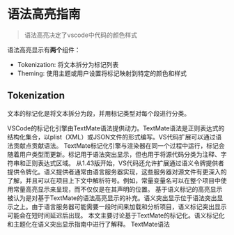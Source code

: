 # 语法高亮指南

> 语法高亮决定了vscode中代码的颜色样式

语法高亮显示有**两个**组件：

- Tokenization: 将文本拆分为标记列表
- Theming: 使用主题或用户设置将标记映射到特定的颜色和样式

## Tokenization

文本的标记化是将文本拆分为段，并用标记类型对每个段进行分类。

VSCode的标记化引擎由TextMate语法提供动力。TextMate语法是正则表达式的结构化集合，以plist（XML）或JSON文件的形式编写。VS代码扩展可以通过语法贡献点贡献语法。
TextMate标记化引擎与渲染器在同一个过程中运行，标记会随着用户类型而更新。标记用于语法突出显示，但也用于将源代码分类为注释、字符串和正则表达式区域。
从1.43版开始，VS代码还允许扩展通过语义令牌提供者提供令牌化。语义提供者通常由语言服务器实现，这些服务器对源文件有更深入的了解，并且可以在项目上下文中解析符号。例如，常量变量名可以在整个项目中使用常量高亮显示来呈现，而不仅仅是在其声明的位置。
基于语义标记的高亮显示被认为是对基于TextMate的语法高亮显示的补充。语义突出显示位于语法突出显示之上。由于语言服务器可能需要一段时间来加载和分析项目，语义标记突出显示可能会在短时间延迟后出现。
本文主要讨论基于TextMate的标记化。语义标记化和主题化在语义突出显示指南中进行了解释。
TextMate语法

